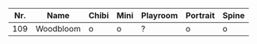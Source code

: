 | Nr. | Name      | Chibi | Mini | Playroom | Portrait | Spine |
| --- | --------- | ----- | ---- | -------- | -------- | ----- |
| 109 | Woodbloom | o     | o    | ?        | o        | o     |
